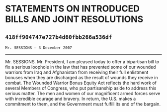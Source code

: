 # STATEMENTS ON INTRODUCED BILLS AND JOINT RESOLUTIONS
## `418ff904747e727b4d60fbb266a536df`
`Mr. SESSIONS — 3 December 2007`

---


Mr. SESSIONS. Mr. President, I am pleased today to offer a bipartisan 
bill to fix a serious loophole in the law that has prevented some of 
our wounded warriors from Iraq and Afghanistan from receiving their 
full enlistment bonuses when they are discharged as the result of 
wounds they receive in combat. The Wounded Warrior Bonus Equity Act 
reflects the hard work of several Members of Congress, who put 
partisanship aside to address this serious matter. The men and women of 
our magnificent armed forces serve with incredible courage and bravery. 
In return, the U.S. makes a commitment to them, and the Government must 
fulfill its end of the bargain.